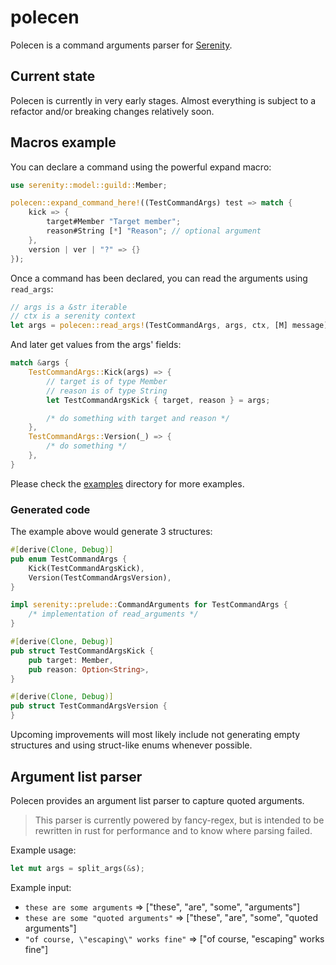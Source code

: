 # polecen

Polecen is a command arguments parser for [Serenity][serenity].  

## Current state

Polecen is currently in very early stages. Almost everything is subject to a refactor and/or breaking changes relatively soon.  

## Macros example

You can declare a command using the powerful expand macro:

```rust
use serenity::model::guild::Member;

polecen::expand_command_here!((TestCommandArgs) test => match {
    kick => {
        target#Member "Target member";
        reason#String [*] "Reason"; // optional argument
    },
    version | ver | "?" => {}
});
```

Once a command has been declared, you can read the arguments using `read_args`:

```rust
// args is a &str iterable
// ctx is a serenity context
let args = polecen::read_args!(TestCommandArgs, args, ctx, [M] message)?; // ➾ TestCommandArgs
```

And later get values from the args' fields:

```rust
match &args {
    TestCommandArgs::Kick(args) => {
        // target is of type Member
        // reason is of type String
        let TestCommandArgsKick { target, reason } = args;

        /* do something with target and reason */
    },
    TestCommandArgs::Version(_) => {
        /* do something */
    },
}
```

Please check the [examples](./examples) directory for more examples.

### Generated code

The example above would generate 3 structures:

```rust
#[derive(Clone, Debug)]
pub enum TestCommandArgs {
    Kick(TestCommandArgsKick),
    Version(TestCommandArgsVersion),
}

impl serenity::prelude::CommandArguments for TestCommandArgs {
    /* implementation of read_arguments */
}

#[derive(Clone, Debug)]
pub struct TestCommandArgsKick {
    pub target: Member,
    pub reason: Option<String>,
}

#[derive(Clone, Debug)]
pub struct TestCommandArgsVersion {
}
```

Upcoming improvements will most likely include not generating empty structures and using struct-like enums whenever possible.

## Argument list parser

Polecen provides an argument list parser to capture quoted arguments.  
> This parser is currently powered by fancy-regex, but is intended to be rewritten in rust for performance and to know where parsing failed.

Example usage:

```rust
let mut args = split_args(&s);
```

Example input:

* `these are some arguments` => ["these", "are", "some", "arguments"]
* `these are some "quoted arguments"` => ["these", "are", "some", "quoted arguments"]
* `"of course, \"escaping\" works fine"` => ["of course, \"escaping\" works fine"]

[serenity]: https://github.com/serenity-rs/serenity
